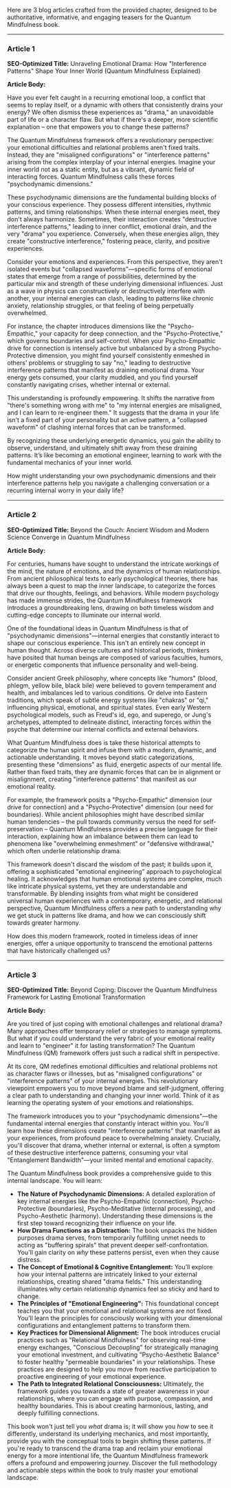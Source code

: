 Here are 3 blog articles crafted from the provided chapter, designed to be authoritative, informative, and engaging teasers for the Quantum Mindfulness book.

---

### Article 1

**SEO-Optimized Title:** Unraveling Emotional Drama: How "Interference Patterns" Shape Your Inner World (Quantum Mindfulness Explained)

**Article Body:**

Have you ever felt caught in a recurring emotional loop, a conflict that seems to replay itself, or a dynamic with others that consistently drains your energy? We often dismiss these experiences as "drama," an unavoidable part of life or a character flaw. But what if there's a deeper, more scientific explanation – one that empowers you to change these patterns?

The Quantum Mindfulness framework offers a revolutionary perspective: your emotional difficulties and relational problems aren't fixed traits. Instead, they are "misaligned configurations" or "interference patterns" arising from the complex interplay of your internal energies. Imagine your inner world not as a static entity, but as a vibrant, dynamic field of interacting forces. Quantum Mindfulness calls these forces "psychodynamic dimensions."

These psychodynamic dimensions are the fundamental building blocks of your conscious experience. They possess different intensities, rhythmic patterns, and timing relationships. When these internal energies meet, they don't always harmonize. Sometimes, their interaction creates "destructive interference patterns," leading to inner conflict, emotional drain, and the very "drama" you experience. Conversely, when these energies align, they create "constructive interference," fostering peace, clarity, and positive experiences.

Consider your emotions and experiences. From this perspective, they aren't isolated events but "collapsed waveforms"—specific forms of emotional states that emerge from a range of possibilities, determined by the particular mix and strength of these underlying dimensional influences. Just as a wave in physics can constructively or destructively interfere with another, your internal energies can clash, leading to patterns like chronic anxiety, relationship struggles, or that feeling of being perpetually overwhelmed.

For instance, the chapter introduces dimensions like the "Psycho-Empathic," your capacity for deep connection, and the "Psycho-Protective," which governs boundaries and self-control. When your Psycho-Empathic drive for connection is intensely active but unbalanced by a strong Psycho-Protective dimension, you might find yourself consistently enmeshed in others' problems or struggling to say "no," leading to destructive interference patterns that manifest as draining emotional drama. Your energy gets consumed, your clarity muddied, and you find yourself constantly navigating crises, whether internal or external.

This understanding is profoundly empowering. It shifts the narrative from "there's something wrong with me" to "my internal energies are misaligned, and I can learn to re-engineer them." It suggests that the drama in your life isn't a fixed part of your personality but an active pattern, a "collapsed waveform" of clashing internal forces that can be transformed.

By recognizing these underlying energetic dynamics, you gain the ability to observe, understand, and ultimately shift away from these draining patterns. It’s like becoming an emotional engineer, learning to work with the fundamental mechanics of your inner world.

How might understanding your own psychodynamic dimensions and their interference patterns help you navigate a challenging conversation or a recurring internal worry in your daily life?

---

### Article 2

**SEO-Optimized Title:** Beyond the Couch: Ancient Wisdom and Modern Science Converge in Quantum Mindfulness

**Article Body:**

For centuries, humans have sought to understand the intricate workings of the mind, the nature of emotions, and the dynamics of human relationships. From ancient philosophical texts to early psychological theories, there has always been a quest to map the inner landscape, to categorize the forces that drive our thoughts, feelings, and behaviors. While modern psychology has made immense strides, the Quantum Mindfulness framework introduces a groundbreaking lens, drawing on both timeless wisdom and cutting-edge concepts to illuminate our internal world.

One of the foundational ideas in Quantum Mindfulness is that of "psychodynamic dimensions"—internal energies that constantly interact to shape our conscious experience. This isn't an entirely new concept in human thought. Across diverse cultures and historical periods, thinkers have posited that human beings are composed of various faculties, humors, or energetic components that influence personality and well-being.

Consider ancient Greek philosophy, where concepts like "humors" (blood, phlegm, yellow bile, black bile) were believed to govern temperament and health, and imbalances led to various conditions. Or delve into Eastern traditions, which speak of subtle energy systems like "chakras" or "qi," influencing physical, emotional, and spiritual states. Even early Western psychological models, such as Freud's id, ego, and superego, or Jung's archetypes, attempted to delineate distinct, interacting forces within the psyche that determine our internal conflicts and external behaviors.

What Quantum Mindfulness does is take these historical attempts to categorize the human spirit and infuse them with a modern, dynamic, and actionable understanding. It moves beyond static categorizations, presenting these "dimensions" as fluid, energetic aspects of our mental life. Rather than fixed traits, they are dynamic forces that can be in alignment or misalignment, creating "interference patterns" that manifest as our emotional reality.

For example, the framework posits a "Psycho-Empathic" dimension (our drive for connection) and a "Psycho-Protective" dimension (our need for boundaries). While ancient philosophies might have described similar human tendencies – the pull towards community versus the need for self-preservation – Quantum Mindfulness provides a precise language for their interaction, explaining how an imbalance between them can lead to phenomena like "overwhelming enmeshment" or "defensive withdrawal," which often underlie relationship drama.

This framework doesn't discard the wisdom of the past; it builds upon it, offering a sophisticated "emotional engineering" approach to psychological healing. It acknowledges that human emotional systems are complex, much like intricate physical systems, yet they are understandable and transformable. By blending insights from what might be considered universal human experiences with a contemporary, energetic, and relational perspective, Quantum Mindfulness offers a new path to understanding why we get stuck in patterns like drama, and how we can consciously shift towards greater harmony.

How does this modern framework, rooted in timeless ideas of inner energies, offer a unique opportunity to transcend the emotional patterns that have historically challenged us?

---

### Article 3

**SEO-Optimized Title:** Beyond Coping: Discover the Quantum Mindfulness Framework for Lasting Emotional Transformation

**Article Body:**

Are you tired of just coping with emotional challenges and relational drama? Many approaches offer temporary relief or strategies to manage symptoms. But what if you could understand the very fabric of your emotional reality and learn to "engineer" it for lasting transformation? The Quantum Mindfulness (QM) framework offers just such a radical shift in perspective.

At its core, QM redefines emotional difficulties and relational problems not as character flaws or illnesses, but as "misaligned configurations" or "interference patterns" of your internal energies. This revolutionary viewpoint empowers you to move beyond blame and self-judgment, offering a clear path to understanding and changing your inner world. Think of it as learning the operating system of your emotions and relationships.

The framework introduces you to your "psychodynamic dimensions"—the fundamental internal energies that constantly interact within you. You'll learn how these dimensions create "interference patterns" that manifest as your experiences, from profound peace to overwhelming anxiety. Crucially, you'll discover that drama, whether internal or external, is often a symptom of these destructive interference patterns, consuming your vital "Entanglement Bandwidth"—your limited mental and emotional capacity.

The Quantum Mindfulness book provides a comprehensive guide to this internal landscape. You will learn:
*   **The Nature of Psychodynamic Dimensions:** A detailed exploration of key internal energies like the Psycho-Empathic (connection), Psycho-Protective (boundaries), Psycho-Meditative (internal processing), and Psycho-Aesthetic (harmony). Understanding these dimensions is the first step toward recognizing their influence on your life.
*   **How Drama Functions as a Distraction:** The book unpacks the hidden purposes drama serves, from temporarily fulfilling unmet needs to acting as "buffering spirals" that prevent deeper self-confrontation. You'll gain clarity on *why* these patterns persist, even when they cause distress.
*   **The Concept of Emotional & Cognitive Entanglement:** You’ll explore how your internal patterns are intricately linked to your external relationships, creating shared "drama fields." This understanding illuminates why certain relationship dynamics feel so sticky and hard to change.
*   **The Principles of "Emotional Engineering":** This foundational concept teaches you that your emotional and relational systems are not fixed. You’ll learn the principles for consciously working with your dimensional configurations and entanglement patterns to transform them.
*   **Key Practices for Dimensional Alignment:** The book introduces crucial practices such as "Relational Mindfulness" for observing real-time energy exchanges, "Conscious Decoupling" for strategically managing your emotional investment, and cultivating "Psycho-Aesthetic Balance" to foster healthy "permeable boundaries" in your relationships. These practices are designed to help you move from reactive participation to proactive engineering of your emotional experience.
*   **The Path to Integrated Relational Consciousness:** Ultimately, the framework guides you towards a state of greater awareness in your relationships, where you can engage with purpose, compassion, and healthy boundaries. This is about creating harmonious, lasting, and deeply fulfilling connections.

This book won't just tell you *what* drama is; it will show you *how* to see it differently, understand its underlying mechanics, and most importantly, provide you with the conceptual tools to begin shifting these patterns. If you're ready to transcend the drama trap and reclaim your emotional energy for a more intentional life, the Quantum Mindfulness framework offers a profound and empowering journey. Discover the full methodology and actionable steps within the book to truly master your emotional landscape.